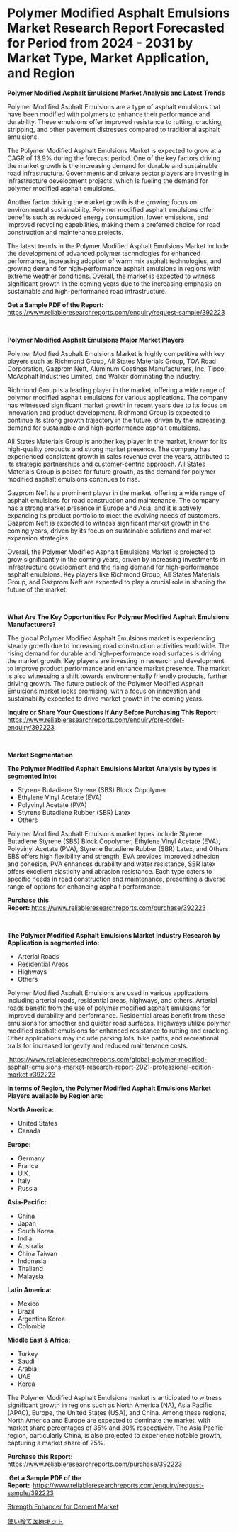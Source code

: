 <p><h1>Polymer Modified Asphalt Emulsions Market Research Report Forecasted for Period from 2024 -  2031 by Market Type, Market Application, and Region</h1></p><p><strong>Polymer Modified Asphalt Emulsions Market Analysis and Latest Trends</strong></p>
<p><p>Polymer Modified Asphalt Emulsions are a type of asphalt emulsions that have been modified with polymers to enhance their performance and durability. These emulsions offer improved resistance to rutting, cracking, stripping, and other pavement distresses compared to traditional asphalt emulsions.</p><p>The Polymer Modified Asphalt Emulsions Market is expected to grow at a CAGR of 13.9% during the forecast period. One of the key factors driving the market growth is the increasing demand for durable and sustainable road infrastructure. Governments and private sector players are investing in infrastructure development projects, which is fueling the demand for polymer modified asphalt emulsions.</p><p>Another factor driving the market growth is the growing focus on environmental sustainability. Polymer modified asphalt emulsions offer benefits such as reduced energy consumption, lower emissions, and improved recycling capabilities, making them a preferred choice for road construction and maintenance projects.</p><p>The latest trends in the Polymer Modified Asphalt Emulsions Market include the development of advanced polymer technologies for enhanced performance, increasing adoption of warm mix asphalt technologies, and growing demand for high-performance asphalt emulsions in regions with extreme weather conditions. Overall, the market is expected to witness significant growth in the coming years due to the increasing emphasis on sustainable and high-performance road infrastructure.</p></p>
<p><strong>Get a Sample PDF of the Report:&nbsp;</strong> <a href="https://www.reliableresearchreports.com/enquiry/request-sample/392223">https://www.reliableresearchreports.com/enquiry/request-sample/392223</a></p>
<p>&nbsp;</p>
<p><strong>Polymer Modified Asphalt Emulsions Major Market Players</strong></p>
<p><p>Polymer Modified Asphalt Emulsions Market is highly competitive with key players such as Richmond Group, All States Materials Group, TOA Road Corporation, Gazprom Neft, Aluminum Coatings Manufacturers, Inc, Tipco, McAsphalt Industries Limited, and Walker dominating the industry. </p><p>Richmond Group is a leading player in the market, offering a wide range of polymer modified asphalt emulsions for various applications. The company has witnessed significant market growth in recent years due to its focus on innovation and product development. Richmond Group is expected to continue its strong growth trajectory in the future, driven by the increasing demand for sustainable and high-performance asphalt emulsions.</p><p>All States Materials Group is another key player in the market, known for its high-quality products and strong market presence. The company has experienced consistent growth in sales revenue over the years, attributed to its strategic partnerships and customer-centric approach. All States Materials Group is poised for future growth, as the demand for polymer modified asphalt emulsions continues to rise.</p><p>Gazprom Neft is a prominent player in the market, offering a wide range of asphalt emulsions for road construction and maintenance. The company has a strong market presence in Europe and Asia, and it is actively expanding its product portfolio to meet the evolving needs of customers. Gazprom Neft is expected to witness significant market growth in the coming years, driven by its focus on sustainable solutions and market expansion strategies.</p><p>Overall, the Polymer Modified Asphalt Emulsions Market is projected to grow significantly in the coming years, driven by increasing investments in infrastructure development and the rising demand for high-performance asphalt emulsions. Key players like Richmond Group, All States Materials Group, and Gazprom Neft are expected to play a crucial role in shaping the future of the market.</p></p>
<p>&nbsp;</p>
<p><strong>What Are The Key Opportunities For Polymer Modified Asphalt Emulsions Manufacturers?</strong></p>
<p><p>The global Polymer Modified Asphalt Emulsions market is experiencing steady growth due to increasing road construction activities worldwide. The rising demand for durable and high-performance road surfaces is driving the market growth. Key players are investing in research and development to improve product performance and enhance market presence. The market is also witnessing a shift towards environmentally friendly products, further driving growth. The future outlook of the Polymer Modified Asphalt Emulsions market looks promising, with a focus on innovation and sustainability expected to drive market growth in the coming years.</p></p>
<p><strong>Inquire or Share Your Questions If Any Before Purchasing This Report:</strong> <a href="https://www.reliableresearchreports.com/enquiry/pre-order-enquiry/392223">https://www.reliableresearchreports.com/enquiry/pre-order-enquiry/392223</a></p>
<p>&nbsp;</p>
<p><strong>Market Segmentation</strong></p>
<p><strong>The Polymer Modified Asphalt Emulsions Market Analysis by types is segmented into:</strong></p>
<p><ul><li>Styrene Butadiene Styrene (SBS) Block Copolymer</li><li>Ethylene Vinyl Acetate (EVA)</li><li>Polyvinyl Acetate (PVA)</li><li>Styrene Butadiene Rubber (SBR) Latex</li><li>Others</li></ul></p>
<p><p>Polymer Modified Asphalt Emulsions market types include Styrene Butadiene Styrene (SBS) Block Copolymer, Ethylene Vinyl Acetate (EVA), Polyvinyl Acetate (PVA), Styrene Butadiene Rubber (SBR) Latex, and Others. SBS offers high flexibility and strength, EVA provides improved adhesion and cohesion, PVA enhances durability and water resistance, SBR latex offers excellent elasticity and abrasion resistance. Each type caters to specific needs in road construction and maintenance, presenting a diverse range of options for enhancing asphalt performance.</p></p>
<p><strong>Purchase this Report:&nbsp;</strong><a href="https://www.reliableresearchreports.com/purchase/392223">https://www.reliableresearchreports.com/purchase/392223</a></p>
<p>&nbsp;</p>
<p><strong>The Polymer Modified Asphalt Emulsions Market Industry Research by Application is segmented into:</strong></p>
<p><ul><li>Arterial Roads</li><li>Residential Areas</li><li>Highways</li><li>Others</li></ul></p>
<p><p>Polymer Modified Asphalt Emulsions are used in various applications including arterial roads, residential areas, highways, and others. Arterial roads benefit from the use of polymer modified asphalt emulsions for improved durability and performance. Residential areas benefit from these emulsions for smoother and quieter road surfaces. Highways utilize polymer modified asphalt emulsions for enhanced resistance to rutting and cracking. Other applications may include parking lots, bike paths, and recreational trails for increased longevity and reduced maintenance costs.</p></p>
<p><a href="https://www.reliableresearchreports.com/global-polymer-modified-asphalt-emulsions-market-research-report-2021-professional-edition-market-r392223">&nbsp;https://www.reliableresearchreports.com/global-polymer-modified-asphalt-emulsions-market-research-report-2021-professional-edition-market-r392223</a></p>
<p><strong>In terms of Region, the Polymer Modified Asphalt Emulsions Market Players available by Region are:</strong></p>
<p>
    <p> <strong> North America: </strong>
        <ul>
            <li>United States</li>
            <li>Canada</li>
        </ul>
        </p> 
    <p> <strong> Europe: </strong>
        <ul>
            <li>Germany</li>
            <li>France</li>
            <li>U.K.</li>
            <li>Italy</li>
            <li>Russia</li>
        </ul>
        </p> 
    <p> <strong> Asia-Pacific: </strong>
        <ul>
            <li>China</li>
            <li>Japan</li>
            <li>South Korea</li>
            <li>India</li>
            <li>Australia</li>
            <li>China Taiwan</li>
            <li>Indonesia</li>
            <li>Thailand</li>
            <li>Malaysia</li>
        </ul>
        </p> 
    <p> <strong> Latin America: </strong>
        <ul>
            <li>Mexico</li>
            <li>Brazil</li>
            <li>Argentina Korea</li>
            <li>Colombia</li>
        </ul>
        </p> 
    <p> <strong> Middle East & Africa: </strong>
        <ul>
            <li>Turkey</li>
            <li>Saudi</li>
            <li>Arabia</li>
            <li>UAE</li>
            <li>Korea</li>
        </ul>
    </p>
    </p>
<p><p>The Polymer Modified Asphalt Emulsions market is anticipated to witness significant growth in regions such as North America (NA), Asia Pacific (APAC), Europe, the United States (USA), and China. Among these regions, North America and Europe are expected to dominate the market, with market share percentages of 35% and 30% respectively. The Asia Pacific region, particularly China, is also projected to experience notable growth, capturing a market share of 25%.</p></p>
<p><strong>Purchase this Report: </strong><a href="https://www.reliableresearchreports.com/purchase/392223">https://www.reliableresearchreports.com/purchase/392223</a></p>
<p>&nbsp;<strong>Get a Sample PDF of the Report:&nbsp;&nbsp;</strong><a href="https://www.reliableresearchreports.com/enquiry/request-sample/392223">https://www.reliableresearchreports.com/enquiry/request-sample/392223</a></p>
<p><strong></strong></p>
<p><p><a href="https://github.com/marthawweekle/Market-Research-Report-List-1/blob/main/strength-enhancer-for-cement-market.md">Strength Enhancer for Cement Market</a></p><p><a href="https://medium.com/@josephmiller1959/%E5%BB%83%E6%A3%84%E7%89%A9%E5%8C%BB%E7%99%82%E3%82%AD%E3%83%83%E3%83%88%E5%B8%82%E5%A0%B4%E5%B1%95%E6%9C%9B-%E5%AE%8C%E5%85%A8%E7%94%A3%E6%A5%AD%E5%88%86%E6%9E%90-2024%E5%B9%B4%E3%81%8B%E3%82%892031%E5%B9%B4%E3%81%BE%E3%81%A7-98e4ce3aef5d">使い捨て医療キット</a></p></p>